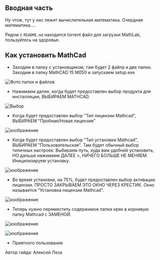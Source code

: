 ﻿## Вводная часть

Ну чтож, тут у нас лежит вычислительная математика. Очердная математика....

Рядом с `README.md` находится torrent файл для загрузки MathLab, пользуйтесь на здоровье. 

## Как установить MathCad

- Заходим в папку с установщиком, там будет 2 файла и две папки. Заходим в папку MathCAD 15 M050 и запускаем setup.exe

![Фото папок и файлов](https://github.com/user-attachments/assets/b4ee77db-aec3-467f-8d00-95a596d9daab)

- Нажимаем далее, когда будет предоставлен выбор продукта для инсталляции, ВЫБИРАЕМ MATHCAD.
  
![Выбор](https://github.com/user-attachments/assets/159ab5fc-bb57-4fa9-aaff-2af67e114fa1)

- Когда будет предоставлен выбор "Тип лицензии Mathcad", ВЫБИРАЕМ "Пробная/Новая лицензия"

![изображение](https://github.com/user-attachments/assets/f8a51432-cfe3-45f5-9084-3e4918e6c18f)

- Когда будет предоставлен выбор "Тип установки Mathcad", ВЫБИРАЕМ "Пользовательская". Там будет обычный выбор типичных настроек. Выбираем путь, куда вам удобней установить, НО дальше нажимаем ДАЛЕЕ >, НИЧЕГО БОЛЬШЕ НЕ МЕНЯЕМ. Иницилизируем установку.

![изображение](https://github.com/user-attachments/assets/7f84ea5d-a985-4a4d-a63b-4589def60974)

- Во время установки, на 75%, будет предоставлен выбор активации лицензии. ПРОСТО ЗАКРЫВАЕМ ЭТО ОКНО ЧЕРЕЗ КРЕСТИК. Окно называется "Установка лицензии Mathcad".

![изображение](https://github.com/user-attachments/assets/cf50a252-3be7-4301-817a-78faa8eb4c63)

- Теперь нужно переместить содержимое папки кряк в корнивую папку Mathcad с ЗАМЕНОЙ.

![изображение](https://github.com/user-attachments/assets/84c26dc5-5179-427c-88b0-9d3b27bdeaf7)

![изображение](https://github.com/user-attachments/assets/3008e1f4-934d-40a6-b155-50f6f56351dc)


- Приятного пользования

Автор гайда: Алексей Леза
